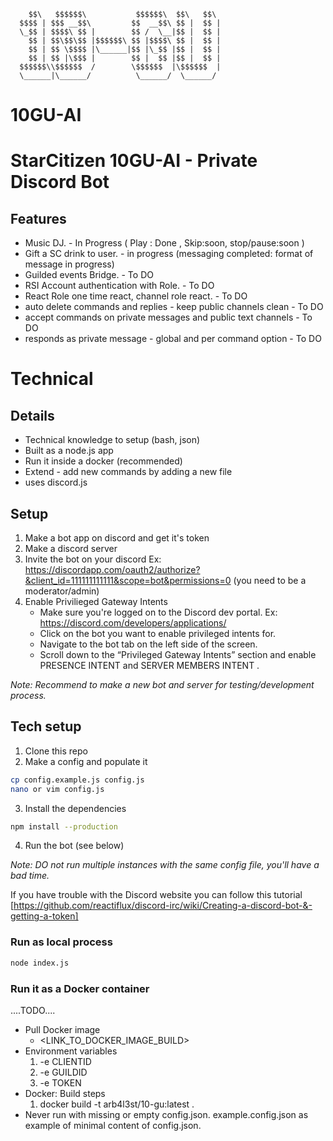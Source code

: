        $$\   $$$$$$\           $$$$$$\  $$\   $$\ 
      $$$$ | $$$ __$$\         $$  __$$\ $$ |  $$ |
      \_$$ | $$$$\ $$ |        $$ /  \__|$$ |  $$ |
        $$ | $$\$$\$$ |$$$$$$\ $$ |$$$$\ $$ |  $$ |
        $$ | $$ \$$$$ |\______|$$ |\_$$ |$$ |  $$ |
        $$ | $$ |\$$$ |        $$ |  $$ |$$ |  $$ |
      $$$$$$\\$$$$$$  /        \$$$$$$  |\$$$$$$  |
      \______|\______/          \______/  \______/ 

# 10GU-AI

# StarCitizen 10GU-AI - Private Discord Bot

## Features
* Music DJ. - In Progress ( Play : Done , Skip:soon, stop/pause:soon )
* Gift a SC drink to user. - in progress (messaging completed: format of message in progress)
* Guilded events Bridge. - To DO 
* RSI Account authentication with Role. - To DO 
* React Role one time react, channel role react. - To DO 
* auto delete commands and replies - keep public channels clean - To DO 
* accept commands on private messages and public text channels - To DO 
* responds as private message - global and per command option - To DO 

# Technical

## Details
* Technical knowledge to setup (bash, json)
* Built as a node.js app
* Run it inside a docker (recommended)
* Extend - add new commands by adding a new file
* uses discord.js


## Setup
1. Make a bot app on discord and get it's token
2. Make a discord server
3. Invite the bot on your discord Ex: https://discordapp.com/oauth2/authorize?&client_id=111111111111&scope=bot&permissions=0  (you need to be a moderator/admin)
4. Enable Privilieged Gateway Intents
    * Make sure you're logged on to the Discord dev portal. Ex: https://discord.com/developers/applications/
    * Click on the bot you want to enable privileged intents for.
    * Navigate to the bot tab on the left side of the screen.
    * Scroll down to the “Privileged Gateway Intents” section and enable PRESENCE INTENT and SERVER MEMBERS INTENT .

*Note: Recommend to make a new bot and server for testing/development process.*

## Tech setup
 1. Clone this repo
 2. Make a config and populate it
```bash
cp config.example.js config.js
nano or vim config.js
```
3. Install the dependencies
```bash
npm install --production
```
4. Run the bot (see below)


*Note: DO not run multiple instances with the same config file, you'll have a bad time.*

If you have trouble with the Discord website you can follow this tutorial [https://github.com/reactiflux/discord-irc/wiki/Creating-a-discord-bot-&-getting-a-token]

### Run as local process

```bash
node index.js
```

### Run it as a Docker container
....TODO....

* Pull Docker image
  * <LINK_TO_DOCKER_IMAGE_BUILD>
* Environment variables
  1. -e CLIENTID
  2. -e GUILDID
  3. -e TOKEN
* Docker: Build steps
  1.  docker build -t arb4l3st/10-gu:latest .
* Never run with missing or empty config.json. example.config.json as example of minimal content of config.json.